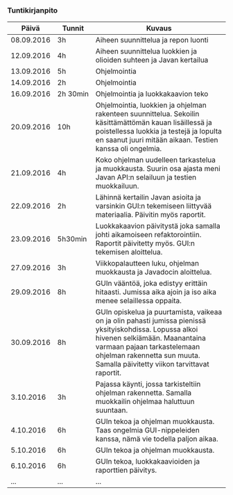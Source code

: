 ### Tuntikirjanpito
Päivä | Tunnit | Kuvaus
--------------- | ----- | ------
08.09.2016 | 3h | Aiheen suunnittelua ja repon luonti
12.09.2016 |4h | Aiheen suunnittelua luokkien ja olioiden suhteen ja Javan kertailua 
13.09.2016 |5h | Ohjelmointia
14.09.2016 |2h | Ohjelmointia
16.09.2016 |2h 30min| Ohjelmointia ja luokkakaavion teko
20.09.2016 |10h | Ohjelmointia, luokkien ja ohjelman rakenteen suunnittelua. Sekoilin käsittämättömän kauan lisäillessä ja poistellessa luokkia ja testejä ja lopulta en saanut juuri mitään aikaan. Testien kanssa oli ongelmia.
21.09.2016 |4h |Koko ohjelman uudelleen tarkastelua ja muokkausta. Suurin osa ajasta meni Javan API:n selailuun ja testien muokkailuun.
22.09.2016 |2h |Lähinnä kertailin Javan asioita ja varsinkin GUI:n tekemiseen liittyvää materiaalia. Päivitin myös raportit.
23.09.2016 |5h30min |Luokkakaavion päivitystä joka samalla johti aikamoiseen refaktorointiin. Raportit päivitetty myös. GUI:n tekemisen aloittelua.
27.09.2016 |3h|Viikkopalautteen luku, ohjelman muokkausta ja Javadocin aloittelua. 
29.09.2016 |8h|GUIn vääntöä, joka edistyy erittäin hitaasti. Jumissa aika ajoin ja iso aika menee selaillessa oppaita. 
30.09.2016 |8h|GUIn opiskelua ja puurtamista, vaikeaa on ja olin pahasti jumissa pienissä yksityiskohdissa. Lopussa alkoi hivenen selkiämään. Maanantaina varmaan pajaan tarkastelemaan ohjelman rakennetta sun muuta. Samalla päivitetty viikon tarvittavat raportit.
3.10.2016 |3h|Pajassa käynti, jossa tarkisteltiin ohjelman rakennetta. Samalla muokkailin ohjelmaa haluttuun suuntaan.
4.10.2016 |6h|GUIn tekoa ja ohjelman muokkausta. Taas ongelmia GUI-nippeleiden kanssa, nämä vie todella paljon aikaa.
5.10.2016 |6h|GUIn tekoa ja ohjelman muokkausta.
6.10.2016 |6h|GUIn tekoa, luokkakaavioiden ja raporttien päivitys.
... | ... | ...
